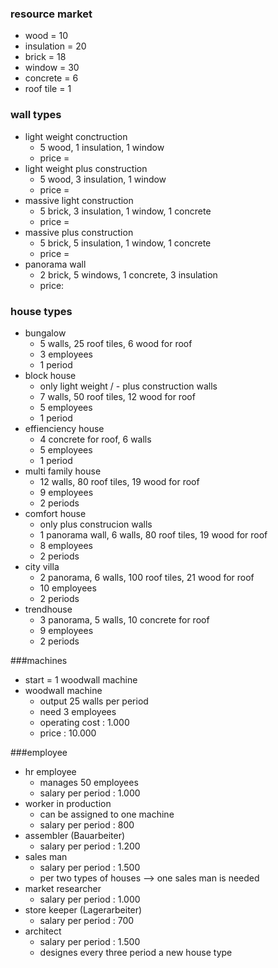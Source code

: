 ### resource market
* wood        = 10
* insulation  = 20
* brick       = 18
* window      = 30
* concrete    = 6
* roof tile   = 1

### wall types
* light weight conctruction 
  * 5 wood, 1 insulation, 1 window
  * price = 
* light weight plus construction
  * 5 wood, 3 insulation, 1 window
  * price = 
* massive light construction
  * 5 brick, 3 insulation, 1 window, 1 concrete
  * price = 
* massive plus construction 
  * 5 brick, 5 insulation, 1 window, 1 concrete
  * price = 
* panorama wall
  * 2 brick, 5 windows, 1 concrete, 3 insulation
  * price: 
### house types
* bungalow
  * 5 walls, 25 roof tiles, 6 wood for roof
  * 3 employees
  * 1 period
* block house
  * only light weight / - plus construction walls
  * 7 walls, 50 roof tiles, 12 wood for roof
  * 5 employees
  * 1 period
* effienciency house
  * 4 concrete for roof, 6 walls
  * 5 employees
  * 1 period
* multi family house
  * 12 walls, 80 roof tiles, 19 wood for roof
  * 9 employees
  * 2 periods
* comfort house
  * only plus construcion walls
  * 1 panorama wall, 6 walls, 80 roof tiles, 19 wood for roof
  * 8 employees
  * 2 periods
* city villa
  * 2 panorama, 6 walls, 100 roof tiles, 21 wood for roof
  * 10 employees
  * 2 periods
* trendhouse
  * 3 panorama, 5 walls, 10 concrete for roof
  * 9 employees
  * 2 periods
  
###machines
* start = 1 woodwall machine
* woodwall machine
  * output 25 walls per period
  * need 3 employees 
  * operating cost : 1.000
  * price : 10.000
  
###employee
* hr employee
  * manages 50 employees
  * salary per period : 1.000 
* worker in production 
  * can be assigned to one machine
  * salary per period : 800
* assembler (Bauarbeiter)
  * salary per period : 1.200
* sales man
  * salary per period : 1.500
  * per two types of houses --> one sales man is needed
* market researcher
  * salary per period : 1.000
* store keeper (Lagerarbeiter)
  * salary per period : 700
* architect 
  * salary per period : 1.500
  * designes every three period a new house type
